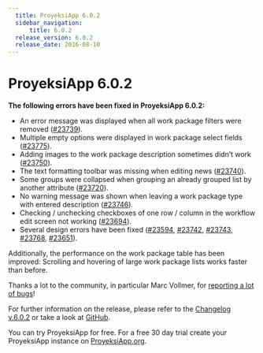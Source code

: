 ```yaml
---
  title: ProyeksiApp 6.0.2
  sidebar_navigation:
      title: 6.0.2
  release_version: 6.0.2
  release_date: 2016-08-10
---
```



# ProyeksiApp 6.0.2

**The following errors have been fixed in ProyeksiApp 6.0.2:**

  - An error message was displayed when all work package filters were
    removed
    ([\#23739](https://community.openproject.com/work_packages/23739/activity)).
  - Multiple empty options were displayed in work package select fields
    ([\#23775](https://community.openproject.com/work_packages/23775/activity)).
  - Adding images to the work package description sometimes didn’t work
    ([\#23750](https://community.openproject.com/work_packages/23750/activity)).
  - The text formatting toolbar was missing when editing news
    ([\#23740](https://community.openproject.com/work_packages/23740/activity)).
  - Some groups were collapsed when grouping an already grouped list by
    another attribute
    ([\#23720](https://community.openproject.com/work_packages/23720/activity)).
  - No warning message was shown when leaving a work package type with
    entered description
    ([\#23746](https://community.openproject.com/work_packages/23746/activity)).
  - Checking / unchecking checkboxes of one row / column in the workflow
    edit screen not working
    ([\#23694](https://community.openproject.com/work_packages/23694/activity)).
  - Several design errors have been fixed
    ([\#23594](https://community.openproject.com/work_packages/23594/activity),
    [\#23742](https://community.openproject.com/work_packages/23742/activity),
    [\#23743](https://community.openproject.com/work_packages/23743/activity),
    [\#23768](https://community.openproject.com/work_packages/23768/activity),
    [\#23651](https://community.openproject.com/work_packages/23651/activity)).

Additionally, the performance on the work package table has been
improved: Scrolling and hovering of large work package lists works
faster than before.

Thanks a lot to the community, in particular Marc Vollmer, for
[reporting a lot of
bugs](../../development/report-a-bug/)\!

For further information on the release, please refer to the [Changelog
v.6.0.2](https://community.openproject.com/versions/814) or take a look
at [GitHub](https://github.com/opf/openproject/tree/v6.0.2).

You can try ProyeksiApp for free. For a free 30 day trial create your
ProyeksiApp instance on [ProyeksiApp.org](https://openproject.org/).


